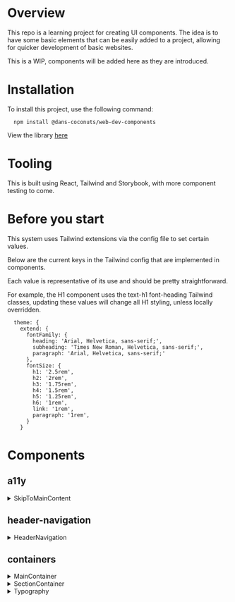 # Overview

This repo is a learning project for creating UI components. The idea is to have some basic elements that can be easily added to a project, allowing for quicker development of basic websites.

This is a WIP, components will be added here as they are introduced.


# Installation
To install this project, use the following command:

```
  npm install @dans-coconuts/web-dev-components
```

View the library [here](https://www.npmjs.com/package/@dans-coconuts/web-dev-components)

# Tooling
This is built using React, Tailwind and Storybook, with more component testing to come.

# Before you start
This system uses Tailwind extensions via the config file to set certain values.

Below are the current keys in the Tailwind config that are implemented in components.

Each value is representative of its use and should be pretty straightforward.

For example, the H1 component uses the text-h1 font-heading Tailwind classes, updating these values will change all H1 styling, unless locally overridden.

```
  theme: {
    extend: {
      fontFamily: {
        heading: 'Arial, Helvetica, sans-serif;',
        subheading: 'Times New Roman, Helvetica, sans-serif;',
        paragraph: 'Arial, Helvetica, sans-serif;'
      },
      fontSize: {
        h1: '2.5rem',
        h2: '2rem',
        h3: '1.75rem',
        h4: '1.5rem',
        h5: '1.25rem',
        h6: '1rem',
        link: '1rem',
        paragraph: '1rem',
      }
    }
```

# Components
## a11y
<details>
  <summary><span>SkipToMainContent</span></summary>
  <div style="margin-left: 20px;">
  <p><b>Overview</b></p>
  <p>Handles the accessibility concern that allows for keyboard only users to quickly navigate to the main content in the site, avoiding needing to traverse larger navigation components.</p>

  <p><b>Params</b></p>

  - `className`: allows for additional styling via Tailwind
  </div>
</details>

## header-navigation
<details>
  <summary><span>HeaderNavigation</span></summary>
  <div style="margin-left: 20px;">
  <p><b>Overview</b></p>
  <p>Provides a basic header and navigation functionality with a dropdown on mobile</p>

  <p><b>Params</b></p>

  - `logo`: an object used to supply image data to the logo component
    - `src`: image source attribute
    - `alt`: image alt attribute
    - `height`: image height attribute
    - `width`: image width attribute
  - `navigationItems`: an array of objects used to render the navigation links
    - `text`: link text-content
    - `href`: link href attribute
  </div>
</details>

## containers
<details>
  <summary><span>MainContainer</span></summary>
  <div style="margin-left: 20px;">
  <p><b>Overview</b></p>
  <p>Provides a `main` HTML element for use at the base page level. The element's ID is hardcoded to work with the `SkipToMainContent` component.</p>

  <p><b>Params</b></p>

  - `children`: children elements
  - `className`: allows for additional styling via Tailwind
  </div>
</details>

<details>
  <summary><span>SectionContainer</span></summary>
  <div style="margin-left: 20px;">
  <p><b>Overview</b></p>
  <p>Provides a `section` HTML element for structure while building out reusable components.</p>

  <p><b>Params</b></p>

  - `id`: id for section element
  - `children`: children elements
  - `className`: allows for additional styling via Tailwind
  </div>
</details>

<details>
  <summary><span>Typography</span></summary>
  <div style="margin-left: 20px;">
  <p><b>Overview</b></p>
  <p>Provides a `section` HTML element for structure while building out reusable components.</p>

  <p><b>Params</b></p>

  - `id`: id for section element
  - `children`: children elements
  - `className`: allows for additional styling via Tailwind
  </div>
</details>